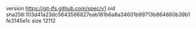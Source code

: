 version https://git-lfs.github.com/spec/v1
oid sha256:103d41a23dc5643566827eab181b6a8a34601b99713b864660b39b1fe3145e1c
size 12112
